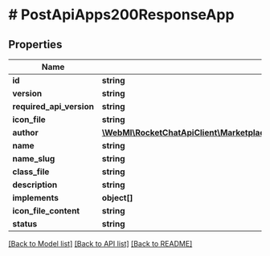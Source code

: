 # # PostApiApps200ResponseApp

## Properties

Name | Type | Description | Notes
------------ | ------------- | ------------- | -------------
**id** | **string** |  | [optional]
**version** | **string** |  | [optional]
**required_api_version** | **string** |  | [optional]
**icon_file** | **string** |  | [optional]
**author** | [**\WebMI\RocketChatApiClient\MarketplaceAppsApi\Model\PostApiApps200ResponseAppAuthor**](PostApiApps200ResponseAppAuthor.md) |  | [optional]
**name** | **string** |  | [optional]
**name_slug** | **string** |  | [optional]
**class_file** | **string** |  | [optional]
**description** | **string** |  | [optional]
**implements** | **object[]** |  | [optional]
**icon_file_content** | **string** |  | [optional]
**status** | **string** |  | [optional]

[[Back to Model list]](../../README.md#models) [[Back to API list]](../../README.md#endpoints) [[Back to README]](../../README.md)
